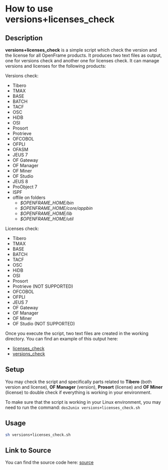 # How to use versions+licenses_check

## Description

__versions+licenses_check__ is a simple script which check the version and the license for all OpenFrame products. It produces two text files as output, one for versions check and another one for licenses check. It can manage versions and licenses for the following products:

Versions check:

- Tibero
- TMAX
- BASE
- BATCH
- TACF
- OSC
- HiDB
- OSI
- Prosort 
- Protrieve
- OFCOBOL
- OFPLI
- OFASM
- JEUS 7
- OF Gateway 
- OF Manager
- OF Miner
- OF Studio
- JEUS 8
- ProObject 7
- ISPF
- offile on folders 
  - *$OPENFRAME_HOME/bin*
  - *$OPENFRAME_HOME/core/appbin*
  - *$OPENFRAME_HOME/lib*
  - *$OPENFRAME_HOME/util*

Licenses check:
- Tibero
- TMAX
- BASE
- BATCH
- TACF
- OSC
- HiDB
- OSI
- Prosort
- Protrieve (NOT SUPPORTED)
- OFCOBOL
- OFPLI
- JEUS 7
- OF Gateway 
- OF Manager
- OF Miner
- OF Studio (NOT SUPPORTED)

Once you execute the script, two text files are created in the working directory. You can find an example of this output here: 

- [licenses_check](../source/licenses_check.txt)
- [versions_check](../source/versions_check.txt)

## Setup

You may check the script and specifically parts related to __Tibero__ (both version and license), __OF Manager__ (version), __Prosort__ (license) and __OF Miner__ (license) to double check if everything is working in your environment.

To make sure that the script is working in your Linux environment, you may need to run the command: `dos2unix versions+licenses_check.sh`

## Usage

```bash
sh versions+licenses_check.sh
```

## Link to Source

You can find the source code here: [source](../source/versions+licenses_check.sh)